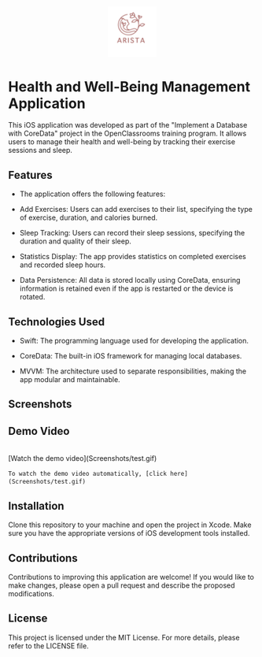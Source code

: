 
<div align="center">
<img src="Screenshots/icone.png" alt="" width="100">
</div>

# Health and Well-Being Management Application

<p>This iOS application was developed as part of the "Implement a Database with CoreData" project in the OpenClassrooms training program. It allows users to manage their health and well-being by tracking their exercise sessions and sleep.</p>

## Features

- The application offers the following features:

- Add Exercises: Users can add exercises to their list, specifying the type of exercise, duration, and calories burned.

- Sleep Tracking: Users can record their sleep sessions, specifying the duration and quality of their sleep.

- Statistics Display: The app provides statistics on completed exercises and recorded sleep hours.

- Data Persistence: All data is stored locally using CoreData, ensuring information is retained even if the app is restarted or the device is rotated.

## Technologies Used

- Swift: The programming language used for developing the application.

- CoreData: The built-in iOS framework for managing local databases.

- MVVM: The architecture used to separate responsibilities, making the app modular and maintainable.

## Screenshots

## Demo Video

<div align="center">
<img src="Screenshots/test.gif" alt="" width="100">
</div>
[Watch the demo video](Screenshots/test.gif)


    To watch the demo video automatically, [click here](Screenshots/test.gif)
    
## Installation

Clone this repository to your machine and open the project in Xcode. Make sure you have the appropriate versions of iOS development tools installed.

## Contributions

Contributions to improving this application are welcome! If you would like to make changes, please open a pull request and describe the proposed modifications.


## License

This project is licensed under the MIT License. For more details, please refer to the LICENSE file.

